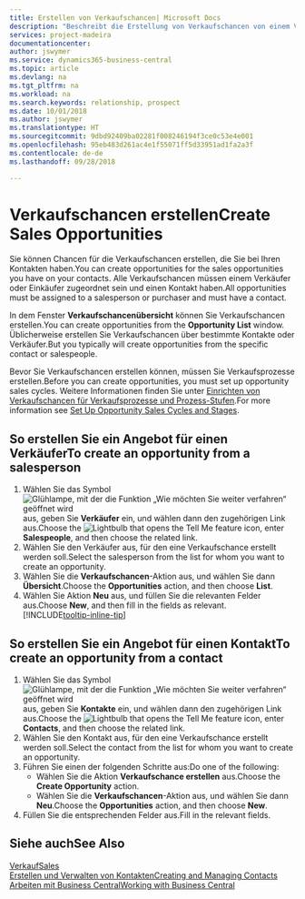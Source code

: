 ```yaml
---
title: Erstellen von Verkaufschancen| Microsoft Docs
description: "Beschreibt die Erstellung von Verkaufschancen von einem Verkäufer oder einem Kontakt in  Business Central."
services: project-madeira
documentationcenter: 
author: jswymer
ms.service: dynamics365-business-central
ms.topic: article
ms.devlang: na
ms.tgt_pltfrm: na
ms.workload: na
ms.search.keywords: relationship, prospect
ms.date: 10/01/2018
ms.author: jswymer
ms.translationtype: HT
ms.sourcegitcommit: 9dbd92409ba02281f008246194f3ce0c53e4e001
ms.openlocfilehash: 95eb483d261ac4e1f55071ff5d33951ad1fa2a3f
ms.contentlocale: de-de
ms.lasthandoff: 09/28/2018

---
```

# <a name="create-sales-opportunities"></a><span data-ttu-id="d5ed7-103">Verkaufschancen erstellen</span><span class="sxs-lookup"><span data-stu-id="d5ed7-103">Create Sales Opportunities</span></span>
<span data-ttu-id="d5ed7-104">Sie können Chancen für die Verkaufschancen erstellen, die Sie bei Ihren Kontakten haben.</span><span class="sxs-lookup"><span data-stu-id="d5ed7-104">You can create opportunities for the sales opportunities you have on your contacts.</span></span> <span data-ttu-id="d5ed7-105">Alle Verkaufschancen müssen einem Verkäufer oder Einkäufer zugeordnet sein und einen Kontakt haben.</span><span class="sxs-lookup"><span data-stu-id="d5ed7-105">All opportunities must be assigned to a salesperson or purchaser and must have a contact.</span></span>

<span data-ttu-id="d5ed7-106">In dem Fenster **Verkaufschancenübersicht** können Sie Verkaufschancen erstellen.</span><span class="sxs-lookup"><span data-stu-id="d5ed7-106">You can create opportunities from the **Opportunity List** window.</span></span> <span data-ttu-id="d5ed7-107">Üblicherweise erstellen Sie Verkaufschancen über bestimmte Kontakte oder Verkäufer.</span><span class="sxs-lookup"><span data-stu-id="d5ed7-107">But you typically will create opportunities from the specific contact or salespeople.</span></span>

<span data-ttu-id="d5ed7-108">Bevor Sie Verkaufschancen erstellen können, müssen Sie Verkaufsprozesse erstellen.</span><span class="sxs-lookup"><span data-stu-id="d5ed7-108">Before you can create opportunities, you must set up opportunity sales cycles.</span></span> <span data-ttu-id="d5ed7-109">Weitere Informationen finden Sie unter [Einrichten von Verkaufschancen für Verkaufsprozesse und Prozess-Stufen](marketing-how-setup-opportunity-sales-cycles-stages.md).</span><span class="sxs-lookup"><span data-stu-id="d5ed7-109">For more information see [Set Up Opportunity Sales Cycles and Stages](marketing-how-setup-opportunity-sales-cycles-stages.md).</span></span>

## <a name="to-create-an-opportunity-from-a-salesperson"></a><span data-ttu-id="d5ed7-110">So erstellen Sie ein Angebot für einen Verkäufer</span><span class="sxs-lookup"><span data-stu-id="d5ed7-110">To create an opportunity from a salesperson</span></span>
1. <span data-ttu-id="d5ed7-111">Wählen Sie das Symbol ![Glühlampe, mit der die Funktion „Wie möchten Sie weiter verfahren“ geöffnet wird](media/ui-search/search_small.png "Wie möchten Sie weiter verfahren?") aus, geben Sie **Verkäufer** ein, und wählen dann den zugehörigen Link aus.</span><span class="sxs-lookup"><span data-stu-id="d5ed7-111">Choose the ![Lightbulb that opens the Tell Me feature](media/ui-search/search_small.png "Tell me what you want to do") icon, enter **Salespeople**, and then choose the related link.</span></span>
2. <span data-ttu-id="d5ed7-112">Wählen Sie den Verkäufer aus, für den eine Verkaufschance erstellt werden soll.</span><span class="sxs-lookup"><span data-stu-id="d5ed7-112">Select the salesperson from the list for whom you want to create an opportunity.</span></span>
3. <span data-ttu-id="d5ed7-113">Wählen Sie die **Verkaufschancen**-Aktion aus, und wählen Sie dann **Übersicht**.</span><span class="sxs-lookup"><span data-stu-id="d5ed7-113">Choose the **Opportunities** action, and then choose **List**.</span></span>
4. <span data-ttu-id="d5ed7-114">Wählen Sie Aktion **Neu** aus, und füllen Sie die relevanten Felder aus.</span><span class="sxs-lookup"><span data-stu-id="d5ed7-114">Choose **New**, and then fill in the fields as relevant.</span></span> [!INCLUDE[tooltip-inline-tip](includes/tooltip-inline-tip_md.md)]  



## <a name="to-create-an-opportunity-from-a-contact"></a><span data-ttu-id="d5ed7-115">So erstellen Sie ein Angebot für einen Kontakt</span><span class="sxs-lookup"><span data-stu-id="d5ed7-115">To create an opportunity from a contact</span></span>
1. <span data-ttu-id="d5ed7-116">Wählen Sie das Symbol ![Glühlampe, mit der die Funktion „Wie möchten Sie weiter verfahren“ geöffnet wird](media/ui-search/search_small.png "Wie möchten Sie weiter verfahren?") aus, geben Sie **Kontakte** ein, und wählen dann den zugehörigen Link aus.</span><span class="sxs-lookup"><span data-stu-id="d5ed7-116">Choose the ![Lightbulb that opens the Tell Me feature](media/ui-search/search_small.png "Tell me what you want to do") icon, enter **Contacts**, and then choose the related link.</span></span>
2. <span data-ttu-id="d5ed7-117">Wählen Sie den Kontakt aus, für den eine Verkaufschance erstellt werden soll.</span><span class="sxs-lookup"><span data-stu-id="d5ed7-117">Select the contact from the list for whom you want to create an opportunity.</span></span>
3. <span data-ttu-id="d5ed7-118">Führen Sie einen der folgenden Schritte aus:</span><span class="sxs-lookup"><span data-stu-id="d5ed7-118">Do one of the following:</span></span>
   * <span data-ttu-id="d5ed7-119">Wählen Sie die Aktion **Verkaufschance erstellen** aus.</span><span class="sxs-lookup"><span data-stu-id="d5ed7-119">Choose the **Create Opportunity** action.</span></span>
   * <span data-ttu-id="d5ed7-120">Wählen Sie die **Verkaufschancen**-Aktion aus, und wählen Sie dann **Neu**.</span><span class="sxs-lookup"><span data-stu-id="d5ed7-120">Choose the  **Opportunities** action, and then choose **New**.</span></span>
4. <span data-ttu-id="d5ed7-121">Füllen Sie die entsprechenden Felder aus.</span><span class="sxs-lookup"><span data-stu-id="d5ed7-121">Fill in the relevant fields.</span></span>

## <a name="see-also"></a><span data-ttu-id="d5ed7-122">Siehe auch</span><span class="sxs-lookup"><span data-stu-id="d5ed7-122">See Also</span></span>
[<span data-ttu-id="d5ed7-123">Verkauf</span><span class="sxs-lookup"><span data-stu-id="d5ed7-123">Sales</span></span>](sales-manage-sales.md)  
[<span data-ttu-id="d5ed7-124">Erstellen und Verwalten von Kontakten</span><span class="sxs-lookup"><span data-stu-id="d5ed7-124">Creating and Managing Contacts</span></span>](marketing-contacts.md)  
[<span data-ttu-id="d5ed7-125">Arbeiten mit  Business Central</span><span class="sxs-lookup"><span data-stu-id="d5ed7-125">Working with Business Central</span></span>](ui-work-product.md)

